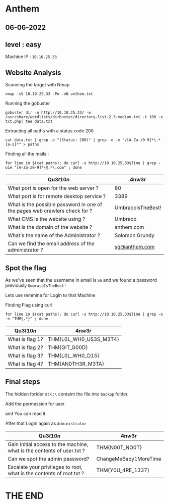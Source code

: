 # Anthem
## 06-06-2022
## level : easy

Machine IP : `10.10.25.33`

## Website Analysis

Scanning the target with Nmap
```
nmap -sV 10.10.25.33 -Pn -oN anthem.txt
```

Running the gobuster 
```
gobuster dir -u http://10.10.25.33/ -w /usr/share/wordlists/dirbuster/directory-list-2.3-medium.txt -t 100 -x txt,php| tee data.txt
```
Extracting all paths with a status code 200
```
cat data.txt | grep -e "(Status: 200)" | grep -o -e "/[A-Za-z0-9]*\.*[a-z]*" > paths 
```

Finding all the mails : 
```
for line in $(cat paths); do curl -s http://10.10.25.33$line | grep -oie "[A-Za-z0-9]*\@.*\.com" ; done

```

| Qu3$t10n$ | 4n$w3r$ |
|-----------|---------|
| What port is open for the web server ? | 80 |
| What port is for remote desktop service ? | 3389 |
| What is the possible password in one of the pages web crawlers check for ? | UmbracoIsTheBest! |
| What CMS is the website using ? | Umbraco |
| What is the domain of the website ? | anthem.com |
| What's the name of the Administrator ? | Solomon Grundy |
| Can we find the email address of the administrator ? | sg@anthem.com |


## Spot the flag

As we've seen that the username in email is `SG` and we found a password previously `UmbracoIsTheBest!`

Lets use remmina for Login to that Machine


Finding Flag using curl
```
for line in $(cat paths); do curl -s http://10.10.25.33$line | grep -o -e "THM{.*}" ; done
```


| Qu3$t10n$ | 4n$w3r$ |
|-----------|---------|
| What is flag 1? | THM{L0L_WH0_US3S_M3T4} |
| What is flag 2? | THM{G!T_G00D} |
| What is flag 3? | THM{L0L_WH0_D15} |
| What is flag 4? | THM{AN0TH3R_M3TA} |


## Final steps

The hidden forlder at `C:\` containt the file into `backup` folder.

Add the permession for user

and You can read it.


After that Login again as `Administrator`

| Qu3$t10n$ | 4n$w3r$ |
|-----------|---------|
| Gain initial access to the machine, what is the contents of user.txt ? | THM{N00T_NO0T} |
| Can we spot the admin password? | ChangeMeBaby1MoreTime |
| Escalate your privileges to root, what is the contents of root.txt ? | THM{Y0U_4RE_1337} |









#    THE END    
